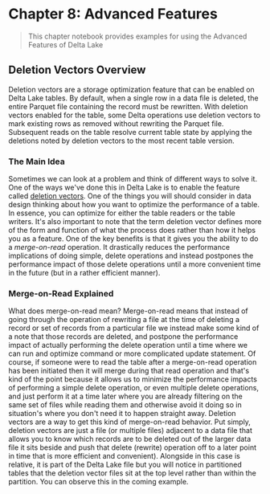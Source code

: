 # Chapter 8: Advanced Features
> This chapter notebook provides examples for using the Advanced Features of Delta Lake

## Deletion Vectors Overview
Deletion vectors are a storage optimization feature that can be enabled on Delta Lake tables. By default, when a single row in a data file is deleted, the entire Parquet file containing the record must be rewritten. With deletion vectors enabled for the table, some Delta operations use deletion vectors to mark existing rows as removed without rewriting the Parquet file. Subsequent reads on the table resolve current table state by applying the deletions noted by deletion vectors to the most recent table version.

### The Main Idea
Sometimes we can look at a problem and think of different ways to solve it. One of the ways we've done this in Delta Lake is to enable the feature called [deletion vectors](https://docs.delta.io/latest/delta-deletion-vectors.html). One of the things you will should consider in data design thinking about how you want to optimize the performance of a table. In essence, you can optimize for either the table readers or the table writers. It's also important to note that the term deletion vector defines more of the form and function of what the process does rather than how it helps you as a feature. One of the key benefits is that it gives you the ability to do a *merge-on-read* operation. It drastically reduces the performance implications of doing simple, delete operations and instead postpones the performance impact of those delete operations until a more convenient time in the future (but in a rather efficient manner).

### Merge-on-Read Explained
What does merge-on-read mean? Merge-on-read means that instead of going through the operation of rewriting a file at the time of deleting a record or set of records from a particular file we instead make some kind of a note that those records are deleted, and postpone the performance impact of actually performing the delete operation until a time where we can run and optimize command or more complicated update statement. Of course, if someone were to read the table after a merge-on-read operation has been initiated then it will merge during that read operation and that's kind of the point because it allows us to minimize the performance impacts of performing a simple delete operation, or even multiple delete operations, and just perform it at a time later where you are already filtering on the same set of files while reading them and otherwise avoid it doing so in situation's where you don't need it to happen straight away.
Deletion vectors are a way to get this kind of merge-on-read behavior. Put simply, deletion vectors are just a file (or multiple files) adjacent to a data file that allows you to know which records are to be deleted out of the larger data file it sits beside and push that delete (rewrite) operation off to a later point in time that is more efficient and convenient). Alongside in this case is relative, it is part of the Delta Lake file but you will notice in partitioned tables that the deletion vector files sit at the top level rather than within the partition. You can observe this in the coming example.